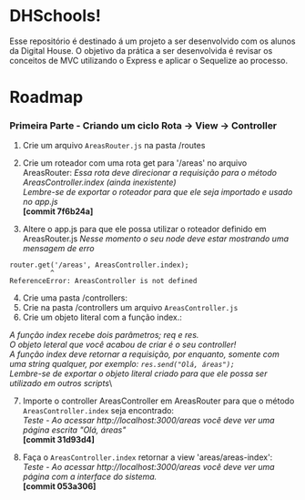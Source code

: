 # DHSchools!

Esse repositório é destinado á um projeto a ser desenvolvido com os alunos da Digital House. O objetivo da prática a ser desenvolvida é revisar os conceitos de MVC utilizando o Express e aplicar o Sequelize ao processo.


# Roadmap

### Primeira Parte - Criando um ciclo Rota → View → Controller

 1. Crie um arquivo `AreasRouter.js` na pasta /routes
 2. Crie um roteador com uma rota get para '/areas' no arquivo AreasRouter:
*Essa rota deve direcionar a requisição para o método AreasController.index (ainda inexistente)*\
*Lembre-se de exportar o roteador para que ele seja importado e usado no app.js*\
**[commit 7f6b24a]**

 3. Altere o app.js para que ele possa utilizar o roteador definido em AreasRouter.js
*Nesse momento o seu node deve estar mostrando uma mensagem de erro*
```
router.get('/areas', AreasController.index);
          ^
ReferenceError: AreasController is not defined
```
4. Crie uma pasta /controllers:
5. Crie na pasta /controllers um arquivo `AreasController.js`
6. Crie um objeto literal com a função index.:

*A função index recebe dois parâmetros; req e res.*\
*O objeto leteral que você acabou de criar é o seu controller!*\
*A função index deve retornar a requisição, por enquanto, somente com uma string qualquer, por exemplo: `res.send("Olá, áreas");`*\
*Lembre-se de exportar o objeto literal criado para que ele possa ser utilizado em outros scripts*\

7. Importe o controller AreasController em AreasRouter para que o método `AreasController.index` seja encontrado:\
*Teste - Ao acessar http://localhost:3000/areas você deve ver uma página escrita "Olá, áreas"*\
**[commit 31d93d4]**

8. Faça o `AreasController.index` retornar a view 'areas/areas-index':\
*Teste - Ao acessar http://localhost:3000/areas você deve ver uma página com a interface do sistema.*\
**[commit 053a306]**